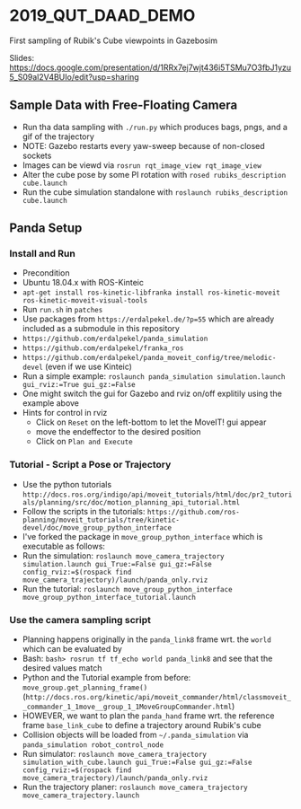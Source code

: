 # 2019_QUT_DAAD_DEMO
First sampling of Rubik's Cube viewpoints in Gazebosim

Slides: https://docs.google.com/presentation/d/1RRx7ej7wjt436i5TSMu7O3fbJ1yzu5_S09al2V4BUIo/edit?usp=sharing

## Sample Data with Free-Floating Camera

- Run tha data sampling with `./run.py` which produces bags, pngs, and a gif of the trajectory
 - NOTE: Gazebo restarts every yaw-sweep because of non-closed sockets
 - Images can be viewd via `rosrun rqt_image_view rqt_image_view`
 - Alter the cube pose by some PI rotation with `rosed rubiks_description cube.launch`
- Run the cube simulation standalone with `roslaunch rubiks_description cube.launch`

## Panda Setup

### Install and Run

- Precondition
 - Ubuntu 18.04.x with ROS-Kinteic
 - `apt-get install ros-kinetic-libfranka install ros-kinetic-moveit ros-kinetic-moveit-visual-tools`
 - Run `run.sh` in `patches`
- Use packages from `https://erdalpekel.de/?p=55` which are already included as a submodule in this repository
 - `https://github.com/erdalpekel/panda_simulation`
 - `https://github.com/erdalpekel/franka_ros`
 - `https://github.com/erdalpekel/panda_moveit_config/tree/melodic-devel` (even if we use Kinteic)
- Run a simple example: `roslaunch panda_simulation simulation.launch gui_rviz:=True gui_gz:=False`
 - One might switch the gui for Gazebo and rviz on/off explitily using the example above
 - Hints for control in rviz
   - Click on `Reset` on the left-bottom to let the MoveIT! gui appear
   - move the endeffector to the desired position
   - Click on `Plan and Execute`

### Tutorial - Script a Pose or Trajectory

- Use the python tutorials `http://docs.ros.org/indigo/api/moveit_tutorials/html/doc/pr2_tutorials/planning/src/doc/motion_planning_api_tutorial.html`
- Follow the scripts in the tutorials: `https://github.com/ros-planning/moveit_tutorials/tree/kinetic-devel/doc/move_group_python_interface`
- I've forked the package in `move_group_python_interface` which is executable as follows:
 - Run the simulation: `roslaunch move_camera_trajectory simulation.launch gui_True:=False gui_gz:=False config_rviz:=$(rospack find move_camera_trajectory)/launch/panda_only.rviz`
 - Run the tutorial: `roslaunch move_group_python_interface move_group_python_interface_tutorial.launch`

### Use the camera sampling script

- Planning happens originally in the `panda_link8` frame wrt. the `world` which can be evaluated by
 - Bash: `bash> rosrun tf tf_echo world panda_link8` and see that the desired values match
 - Python and the Tutorial example from before: `move_group.get_planning_frame()` (`http://docs.ros.org/kinetic/api/moveit_commander/html/classmoveit__commander_1_1move__group_1_1MoveGroupCommander.html`)
 - HOWEVER, we want to plan the `panda_hand` frame wrt. the reference frame `base_link_cube` to define a trajectory around Rubik's cube
- Collision objects will be loaded from `~/.panda_simulation` via `panda_simulation robot_control_node`
- Run simulator: `roslaunch move_camera_trajectory simulation_with_cube.launch gui_True:=False gui_gz:=False config_rviz:=$(rospack find move_camera_trajectory)/launch/panda_only.rviz`
- Run the trajectory planer: `roslaunch move_camera_trajectory move_camera_trajectory.launch`

